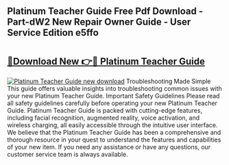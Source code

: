 ## Platinum Teacher Guide Free Pdf Download - Part-dW2 New Repair Owner Guide - User Service Edition e5ffo

# <h2><a href="http://bc74758.oget.top/?id=Platinum+Teacher+Guide">🔗Download New 👉🔴 Platinum Teacher Guide</a></h2>

[![Platinum Teacher Guide new download](https://i.imgur.com/5g1atiW.png)](http://bc74758.oget.top/?id=Platinum+Teacher+Guide)
Troubleshooting Made Simple This guide offers valuable insights into troubleshooting common issues with your new Platinum Teacher Guide. Important Safety Guidelines Please read all safety guidelines carefully before operating your new Platinum Teacher Guide. Platinum Teacher Guide is packed with cutting-edge features, including facial recognition, augmented reality, voice activation, and wireless charging, all easily accessible through the intuitive user interface. We believe that the Platinum Teacher Guide has been a comprehensive and thorough resource in your quest to understand the features and capabilities of your new item. If you need any assistance or have any questions, our customer service team is always available.
